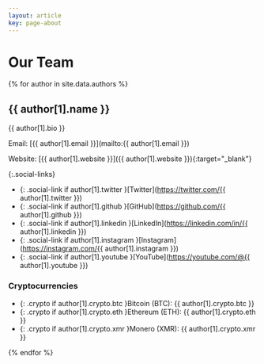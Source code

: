 ```yaml
---
layout: article
key: page-about
---
```

# Our Team

{% for author in site.data.authors %}

## {{ author[1].name }}

{{ author[1].bio }}

Email: [{{ author[1].email }}](mailto:{{ author[1].email }})

Website: [{{ author[1].website }}]({{ author[1].website }}){:target="_blank"}

{:.social-links}

* {: .social-link if author[1].twitter }[Twitter](https://twitter.com/{{ author[1].twitter }})
* {: .social-link if author[1].github }[GitHub](https://github.com/{{ author[1].github }})
* {: .social-link if author[1].linkedin }[LinkedIn](https://linkedin.com/in/{{ author[1].linkedin }})
* {: .social-link if author[1].instagram }[Instagram](https://instagram.com/{{ author[1].instagram }})
* {: .social-link if author[1].youtube }[YouTube](https://youtube.com/@{{ author[1].youtube }})

### Cryptocurrencies

* {: .crypto if author[1].crypto.btc }Bitcoin (BTC): {{ author[1].crypto.btc }}
* {: .crypto if author[1].crypto.eth }Ethereum (ETH): {{ author[1].crypto.eth }}
* {: .crypto if author[1].crypto.xmr }Monero (XMR): {{ author[1].crypto.xmr }}

{% endfor %}
